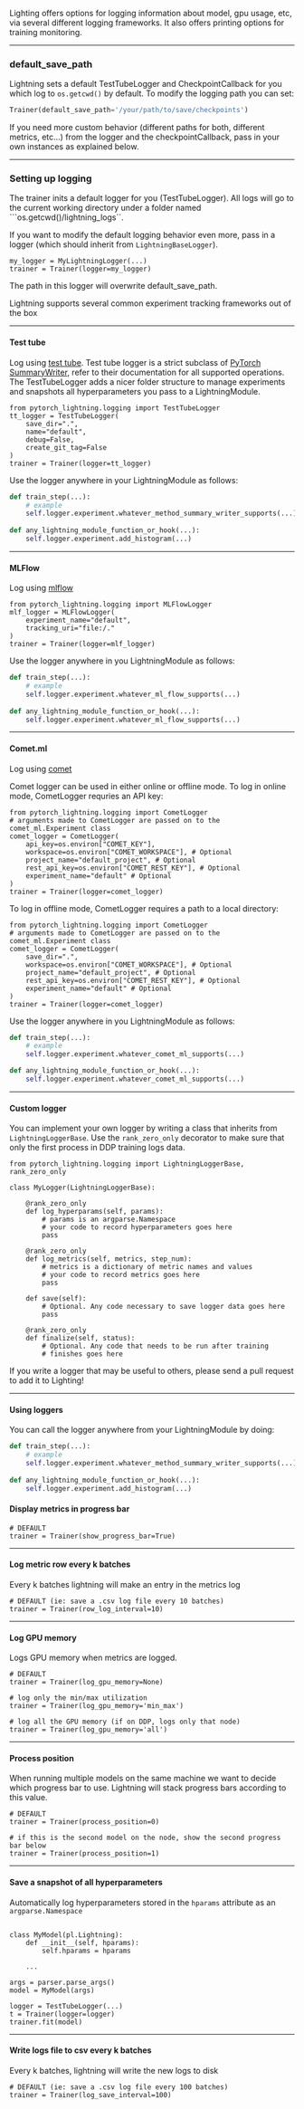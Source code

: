 Lighting offers options for logging information about model, gpu usage, etc, via several different logging frameworks. It also offers printing options for training monitoring.

---   
### default_save_path   
Lightning sets a default TestTubeLogger and CheckpointCallback for you which log to
```os.getcwd()``` by default. To modify the logging path you can set:
```python
Trainer(default_save_path='/your/path/to/save/checkpoints')
```
 
If you need more custom behavior (different paths for both, different metrics, etc...)
from the logger and the checkpointCallback, pass in your own instances as explained below.


---
### Setting up logging

The trainer inits a default logger for you (TestTubeLogger). All logs will
go to the current working directory under a folder named ```os.getcwd()/lightning_logs``. 

If you want to modify the default logging behavior even more, pass in a logger
(which should inherit from `LightningBaseLogger`).   

```{.python}
my_logger = MyLightningLogger(...)
trainer = Trainer(logger=my_logger)
```

The path in this logger will overwrite default_save_path.

Lightning supports several common experiment tracking frameworks out of the box

---
#### Test tube

Log using [test tube](https://williamfalcon.github.io/test-tube/). Test tube logger is
a strict subclass of [PyTorch SummaryWriter](https://pytorch.org/docs/stable/tensorboard.html), refer to their
documentation for all supported operations. The TestTubeLogger adds a nicer folder structure
to manage experiments and snapshots all hyperparameters you pass to a LightningModule.

```{.python}
from pytorch_lightning.logging import TestTubeLogger
tt_logger = TestTubeLogger(
    save_dir=".",
    name="default",
    debug=False,
    create_git_tag=False
)
trainer = Trainer(logger=tt_logger)
```

Use the logger anywhere in your LightningModule as follows:
```python
def train_step(...):
    # example
    self.logger.experiment.whatever_method_summary_writer_supports(...)
    
def any_lightning_module_function_or_hook(...):
    self.logger.experiment.add_histogram(...)
```

---
#### MLFlow

Log using [mlflow](https://mlflow.org)

```{.python}
from pytorch_lightning.logging import MLFlowLogger
mlf_logger = MLFlowLogger(
    experiment_name="default",
    tracking_uri="file:/."
)
trainer = Trainer(logger=mlf_logger)
```
Use the logger anywhere in you LightningModule as follows:
```python
def train_step(...):
    # example
    self.logger.experiment.whatever_ml_flow_supports(...)
    
def any_lightning_module_function_or_hook(...):
    self.logger.experiment.whatever_ml_flow_supports(...)
```

---
#### Comet.ml

Log using [comet](https://www.comet.ml)

Comet logger can be used in either online or offline mode.
To log in online mode, CometLogger requries an API key:
```{.python}
from pytorch_lightning.logging import CometLogger
# arguments made to CometLogger are passed on to the comet_ml.Experiment class
comet_logger = CometLogger(
    api_key=os.environ["COMET_KEY"],
    workspace=os.environ["COMET_WORKSPACE"], # Optional
    project_name="default_project", # Optional
    rest_api_key=os.environ["COMET_REST_KEY"], # Optional
    experiment_name="default" # Optional
)
trainer = Trainer(logger=comet_logger)
```
To log in offline mode, CometLogger requires a path to a local directory:
```{.python}
from pytorch_lightning.logging import CometLogger
# arguments made to CometLogger are passed on to the comet_ml.Experiment class
comet_logger = CometLogger(
    save_dir=".",
    workspace=os.environ["COMET_WORKSPACE"], # Optional
    project_name="default_project", # Optional
    rest_api_key=os.environ["COMET_REST_KEY"], # Optional
    experiment_name="default" # Optional
)
trainer = Trainer(logger=comet_logger)
```
Use the logger anywhere in you LightningModule as follows:
```python
def train_step(...):
    # example
    self.logger.experiment.whatever_comet_ml_supports(...)

def any_lightning_module_function_or_hook(...):
    self.logger.experiment.whatever_comet_ml_supports(...)
```

---
#### Custom logger

You can implement your own logger by writing a class that inherits from
`LightningLoggerBase`. Use the `rank_zero_only` decorator to make sure that
only the first process in DDP training logs data.

```{.python}
from pytorch_lightning.logging import LightningLoggerBase, rank_zero_only

class MyLogger(LightningLoggerBase):

    @rank_zero_only
    def log_hyperparams(self, params):
        # params is an argparse.Namespace
        # your code to record hyperparameters goes here
        pass
    
    @rank_zero_only
    def log_metrics(self, metrics, step_num):
        # metrics is a dictionary of metric names and values
        # your code to record metrics goes here
        pass
    
    def save(self):
        # Optional. Any code necessary to save logger data goes here
        pass
    
    @rank_zero_only
    def finalize(self, status):
        # Optional. Any code that needs to be run after training
        # finishes goes here
```

If you write a logger that may be useful to others, please send
a pull request to add it to Lighting!

---
#### Using loggers
You can call the logger anywhere from your LightningModule by doing:
```python
def train_step(...):
    # example
    self.logger.experiment.whatever_method_summary_writer_supports(...)
    
def any_lightning_module_function_or_hook(...):
    self.logger.experiment.add_histogram(...)
```

#### Display metrics in progress bar 
``` {.python}
# DEFAULT
trainer = Trainer(show_progress_bar=True)
```

---
#### Log metric row every k batches 
Every k batches lightning will make an entry in the metrics log
``` {.python}
# DEFAULT (ie: save a .csv log file every 10 batches)
trainer = Trainer(row_log_interval=10)
```   

---
#### Log GPU memory
Logs GPU memory when metrics are logged.   
``` {.python}
# DEFAULT
trainer = Trainer(log_gpu_memory=None)

# log only the min/max utilization
trainer = Trainer(log_gpu_memory='min_max')

# log all the GPU memory (if on DDP, logs only that node)
trainer = Trainer(log_gpu_memory='all')
```

---
#### Process position
When running multiple models on the same machine we want to decide which progress bar to use.
Lightning will stack progress bars according to this value. 
``` {.python}
# DEFAULT
trainer = Trainer(process_position=0)

# if this is the second model on the node, show the second progress bar below
trainer = Trainer(process_position=1)
```

---
#### Save a snapshot of all hyperparameters 
Automatically log hyperparameters stored in the `hparams` attribute as an `argparse.Namespace` 
``` {.python}

class MyModel(pl.Lightning):
    def __init__(self, hparams):
        self.hparams = hparams

    ...

args = parser.parse_args()
model = MyModel(args)

logger = TestTubeLogger(...)
t = Trainer(logger=logger)
trainer.fit(model)
```

---
#### Write logs file to csv every k batches 
Every k batches, lightning will write the new logs to disk
``` {.python}
# DEFAULT (ie: save a .csv log file every 100 batches)
trainer = Trainer(log_save_interval=100)
```

